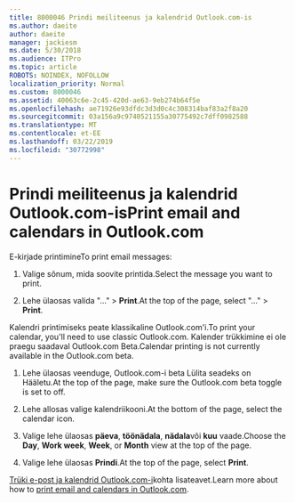 ```yaml
---
title: 8000046 Prindi meiliteenus ja kalendrid Outlook.com-is
ms.author: daeite
author: daeite
manager: jackiesm
ms.date: 5/30/2018
ms.audience: ITPro
ms.topic: article
ROBOTS: NOINDEX, NOFOLLOW
localization_priority: Normal
ms.custom: 8000046
ms.assetid: 40063c6e-2c45-420d-ae63-9eb274b64f5e
ms.openlocfilehash: ae71926e93dfdc3d3d0c4c308314baf83a2f8a20
ms.sourcegitcommit: 03a156a9c9740521155a30775492c7dff0982588
ms.translationtype: MT
ms.contentlocale: et-EE
ms.lasthandoff: 03/22/2019
ms.locfileid: "30772998"
---
```

# <a name="print-email-and-calendars-in-outlookcom"></a><span data-ttu-id="255fb-102">Prindi meiliteenus ja kalendrid Outlook.com-is</span><span class="sxs-lookup"><span data-stu-id="255fb-102">Print email and calendars in Outlook.com</span></span>

<span data-ttu-id="255fb-103">E-kirjade printimine</span><span class="sxs-lookup"><span data-stu-id="255fb-103">To print email messages:</span></span>
  
1. <span data-ttu-id="255fb-104">Valige sõnum, mida soovite printida.</span><span class="sxs-lookup"><span data-stu-id="255fb-104">Select the message you want to print.</span></span>
    
2. <span data-ttu-id="255fb-105">Lehe ülaosas valida "..." \> **Print**.</span><span class="sxs-lookup"><span data-stu-id="255fb-105">At the top of the page, select "..." \> **Print**.</span></span> 
    
<span data-ttu-id="255fb-106">Kalendri printimiseks peate klassikaline Outlook.com'i.</span><span class="sxs-lookup"><span data-stu-id="255fb-106">To print your calendar, you'll need to use classic Outlook.com.</span></span> <span data-ttu-id="255fb-107">Kalender trükkimine ei ole praegu saadaval Outlook.com Beta.</span><span class="sxs-lookup"><span data-stu-id="255fb-107">Calendar printing is not currently available in the Outlook.com beta.</span></span>
  
1. <span data-ttu-id="255fb-108">Lehe ülaosas veenduge, Outlook.com-i beta Lülita seadeks on Hääletu.</span><span class="sxs-lookup"><span data-stu-id="255fb-108">At the top of the page, make sure the Outlook.com beta toggle is set to off.</span></span>
    
2. <span data-ttu-id="255fb-109">Lehe allosas valige kalendriikooni.</span><span class="sxs-lookup"><span data-stu-id="255fb-109">At the bottom of the page, select the calendar icon.</span></span>
    
3. <span data-ttu-id="255fb-110">Valige lehe ülaosas **päeva**, **töönädala**, **nädala**või **kuu** vaade.</span><span class="sxs-lookup"><span data-stu-id="255fb-110">Choose the **Day**, **Work week**, **Week**, or **Month** view at the top of the page.</span></span> 
    
4. <span data-ttu-id="255fb-111">Valige lehe ülaosas **Prindi**.</span><span class="sxs-lookup"><span data-stu-id="255fb-111">At the top of the page, select **Print**.</span></span> 
    
<span data-ttu-id="255fb-112">[Trüki e-post ja kalendrid Outlook.com-i](https://go.microsoft.com/fwlink/p/?linkid=2001208&amp;clcid=0x409)kohta lisateavet.</span><span class="sxs-lookup"><span data-stu-id="255fb-112">Learn more about how to [print email and calendars in Outlook.com](https://go.microsoft.com/fwlink/p/?linkid=2001208&amp;clcid=0x409).</span></span>
  

